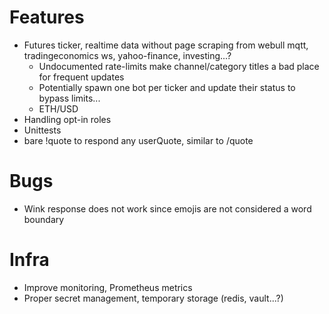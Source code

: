 # Features

* Futures ticker, realtime data without page scraping from webull mqtt, tradingeconomics ws, yahoo-finance, investing...?
  * Undocumented rate-limits make channel/category titles a bad place for frequent updates
  * Potentially spawn one bot per ticker and update their status to bypass limits...
  * ETH/USD
* Handling opt-in roles
* Unittests
* bare !quote to respond any userQuote, similar to /quote

# Bugs

* Wink response does not work since emojis are not considered a word boundary

# Infra

* Improve monitoring, Prometheus metrics
* Proper secret management, temporary storage (redis, vault...?)
